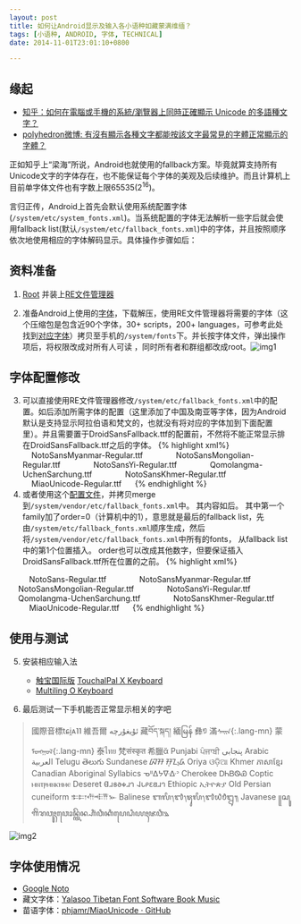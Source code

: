 ```yaml
---
layout: post
title: 如何让Android显示及输入各小语种如藏蒙满维缅？
tags: [小语种, ANDROID, 字体, TECHNICAL]
date: 2014-11-01T23:01:10+0800

---
```



## 缘起

- [知乎：如何在電腦或手機的系統/瀏覽器上同時正確顯示 Unicode 的多語種文字？](http://www.zhihu.com/question/25162041/answer/30223818)
- [polyhedron微博: 有沒有顯示各種文字都能按該文字最常見的字體正常顯示的字體？](http://weibo.com/1180557177/BlLDihBBB?type=comment)

正如知乎上“梁海”所说，Android也就使用的fallback方案。毕竟就算支持所有Unicode文字的字体存在，也不能保证每个字体的美观及后续维护。而且计算机上目前单字体文件也有字数上限65535$(2^{16})$。

言归正传，Android上首先会默认使用系统配置字体(`/system/etc/system_fonts.xml`)。当系统配置的字体无法解析一些字后就会使用fallback list(默认`/system/etc/fallback_fonts.xml`)中的字体，并且按照顺序依次地使用相应的字体解码显示。具体操作步骤如后：


## 资料准备

1. [Root](http://www.shuame.com/root/) 并装上[RE文件管理器](http://www.wandoujia.com/apps/com.speedsoftware.rootexplorer) 
    
2. 准备Android上使用的[字体](http://pan.baidu.com/s/1dDvkoKx)，下载解压，使用RE文件管理器将需要的字体（这个压缩包是包含近90个字体，30+ scripts，200+ languages，可参考此处找到[对应字体](http://www.babelstone.co.uk/Unicode/FontList.html)）拷贝至手机的`/system/fonts`下。并长按字体文件，弹出操作项后，将权限改成对所有人可读 ，同时所有者和群组都改成root。![img1]

## 字体配置修改
 
   
3. 可以直接使用RE文件管理器修改`/system/etc/fallback_fonts.xml`中的配置。如后添加所需字体的配置（这里添加了中国及南亚等字体，因为Android默认是支持显示阿拉伯语和梵文的，也就没有将对应的字体加到下面配置里）。并且需要置于DroidSansFallback.ttf的配置前，不然将不能正常显示排在DroidSansFallback.ttf之后的字体。
{% highlight xml%}
    <family>
        <fileset>
        <file>NotoSansMyanmar-Regular.ttf</file>
        </fileset>
    </family>
    <family>
        <fileset>
        <file>NotoSansMongolian-Regular.ttf</file>
        </fileset>
    </family>
    <family>
        <fileset>
        <file>NotoSansYi-Regular.ttf</file>
        </fileset>
    </family>
    <family>
        <fileset>
        <file>Qomolangma-UchenSarchung.ttf</file>
        </fileset>
    </family>
    <family>
        <fileset>
        <file>NotoSansKhmer-Regular.ttf</file>
        </fileset>
    </family>
    <family>
        <fileset>
        <file>MiaoUnicode-Regular.ttf</file>
        </fileset>
    </family>
{% endhighlight %}
4. 或者使用这个[配置文件](http://pan.baidu.com/s/1mgGAKzQ)，并拷贝merge到`/system/vendor/etc/fallback_fonts.xml`中。 其内容如后。 其中第一个family加了order=0（计算机中的1），意思就是最后的fallback list，先由`/system/etc/fallback_fonts.xml`顺序生成，然后将`/system/vendor/etc/fallback_fonts.xml`中所有的fonts， 从fallback list中的第1个位置插入。 order也可以改成其他数字，但要保证插入DroidSansFallback.ttf所在位置的之前。
{% highlight xml%}
<?xml version="1.0" encoding="utf-8"?>
<familyset>
<family order="0">
    <fileset>
    <file>NotoSans-Regular.ttf</file>
    </fileset>
</family>
<family>
    <fileset>
    <file>NotoSansMyanmar-Regular.ttf</file>
    </fileset>
</family>
<family>
    <fileset>
    <file>NotoSansMongolian-Regular.ttf</file>
    </fileset>
</family>
<family>
    <fileset>
    <file>NotoSansYi-Regular.ttf</file>
    </fileset>
</family>
<family>
    <fileset>
    <file>Qomolangma-UchenSarchung.ttf</file>
    </fileset>
</family>
<family>
    <fileset>
    <file>NotoSansKhmer-Regular.ttf</file>
    </fileset>
</family>
<family>
    <fileset>
    <file>MiaoUnicode-Regular.ttf</file>
    </fileset>
</family>
</familyset>
{% endhighlight %}

## 使用与测试

5. 安装相应输入法
    - [触宝国际版](http://www.coolapk.com/apk/com.cootek.smartinputv5)    [TouchalPal X Keyboard](https://play.google.com/store/apps/details?id=com.cootek.smartinputv5)
    - [Multiling O Keyboard](https://play.google.com/store/apps/details?id=kl.ime.oh)
    
6. 最后测试一下手机能否正常显示相关的字吧

> 國際音標tɕi̯ᴀ˥˥  維吾爾 ئۇيغۇرچە 藏བོད་སྐད།  緬မြန်  彝ꑳ  滿`ᠰᠠᡳᠨ`{:.lang-mn} 蒙 `ᠮᠤᠩᠭᠤᠯ`{:.lang-mn} 泰ไทย  梵संस्कृत  希臘ἄ Punjabi ਪੰਜਾਬੀ پنجابى Arabic العربية Telugu తెలుగు Sundanese ᮘᮞ ᮞᮥᮔ᮪ᮓ Oriya ଓଡ଼ିଆ Khmer ភាសាខ្មែរ Canadian Aboriginal Syllabics ᓀᐦᐃᔭᐍᐏᐣ Cherokee ᎠᏂᏴᏫᏯ Coptic ⲙⲛⲧⲣⲙⲛⲕⲏⲙⲉ Deseret 𐐔𐐯𐑅𐐨𐑉𐐯𐐻 𐐈𐑊𐑁𐐩𐐺𐐯𐐻 Ethiopic ኢትዮጵያ Old Persian cuneiform 𐎣𐎲𐎢𐎪𐎡𐎹 Balinese ᬩᬮᬶ᭞᭑᭞ᬚᬸᬮᬶ᭞᭑᭙᭘᭒᭟ Javanese ꧋ꦱꦸꦒꦼꦁꦫꦮꦸꦃꦮꦺꦴꦤ꧀ꦠꦼꦤ꧀ꦲꦶꦁꦮꦶꦏꦶꦥꦺꦝꦶꦪꦃꦗꦮꦶ꧉
   
![img2]
    
## 字体使用情况

* [Google Noto](http://www.google.com/get/noto/)
* 藏文字体：[Yalasoo Tibetan Font Software Book Music](http://www.yalasoo.com/English/docs/yalasoo_en_font.html)
* 苗语字体：[phjamr/MiaoUnicode · GitHub](https://github.com/phjamr/MiaoUnicode)

[img1]:  {{site.url}}/assets/posts/images/2014-11-01-polyglots.1.jpg
[img2]:  {{site.url}}/assets/posts/images/2014-11-01-polyglots.2.jpg